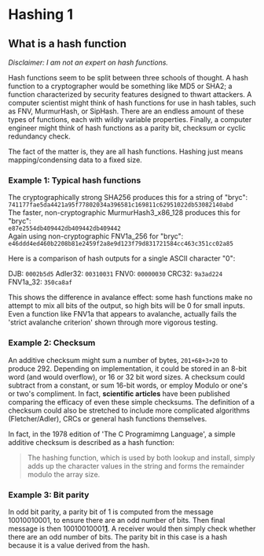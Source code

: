 # Hashing 1

## What is a hash function

_Disclaimer: I am not an expert on hash functions._

Hash functions seem to be split between three schools of thought. A hash function to a cryptographer would be something like MD5 or SHA2; a function characterized by security features designed to thwart attackers. A computer scientist might think of hash functions for use in hash tables, such as FNV, MurmurHash, or SipHash. There are an endless amount of these types of functions, each with wildly variable properties. Finally, a computer engineer might think of hash functions as a parity bit, checksum or cyclic redundancy check.

The fact of the matter is, they are all hash functions. Hashing just means mapping/condensing data to a fixed size.

### Example 1: Typical hash functions

The cryptographically strong SHA256 produces this for a string of "bryc":<br>
`741177fae5da4421a95f77802034a396581c169811c62951022db53082140abd`<br>
The faster, non-cryptographic MurmurHash3_x86_128 produces this for "bryc":<br>
`e87e2554db409442db409442db409442`<br>
Again using non-cryptographic FNV1a_256 for "bryc":<br>
`e46ddd4ed460b2208b81e2459f2a8e9d123f79d831721584cc463c351cc02a85`

Here is a comparison of hash outputs for a single ASCII character "0":

DJB: `0002b5d5`
Adler32: `00310031`
FNV0: `00000030`
CRC32: `9a3ad224`
FNV1a_32: `350ca8af`

This shows the difference in avalance effect: some hash functions make no attempt to mix all bits of the output, so high bits will be 0 for small inputs. Even a function like FNV1a that appears to avalanche, actually fails the 'strict avalanche criterion' shown through more vigorous testing. 

### Example 2: Checksum

An additive checksum might sum a number of bytes, `201+68+3+20` to produce 292. Depending on implementation, it could be stored in an 8-bit word (and would overflow), or 16 or 32 bit word sizes. A checksum could subtract from a constant, or sum 16-bit words, or employ Modulo or one's or two's compliment.  In fact, **scientific articles** have been published comparing the efficacy of even these simple checksums. The definition of a checksum could also be stretched to include more complicated algorithms (Fletcher/Adler), CRCs or general hash functions themselves.

In fact, in the 1978 edition of 'The C Programimng Language', a simple additive checksum is described as a hash function:

> The hashing function, which is used by both lookup and install, simply adds up the character values in the string and forms the remainder modulo the array size.

### Example 3: Bit parity

In odd bit parity, a parity bit of 1 is computed from the message 10010010001, to ensure there are an odd number of bits. Then final message is then 10010010001<b><u>1</u></b>. A receiver would then simply check whether there are an odd number of bits. The parity bit in this case is a hash because it is a value derived from the hash.
